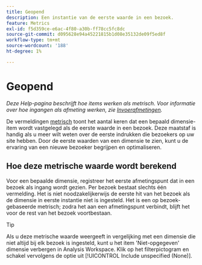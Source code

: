 ```yaml
---
title: Geopend
description: Een instantie van de eerste waarde in een bezoek.
feature: Metrics
exl-id: f5d359ce-e6ac-4f80-a30b-ff78cc5fc8dc
source-git-commit: d095628e94a45221815b1d08e35132de09f5ed8f
workflow-type: tm+mt
source-wordcount: '188'
ht-degree: 1%

---
```


# Geopend

*Deze Help-pagina beschrijft hoe items werken als metrisch. Voor informatie over hoe ingangen als afmeting werken, zie [Invoerafmetingen](../dimensions/entry-dimensions.md).*

De vermeldingen [metrisch](overview.md) toont het aantal keren dat een bepaald dimensie-item wordt vastgelegd als de eerste waarde in een bezoek. Deze maatstaf is handig als u meer wilt weten over de eerste indrukken die bezoekers op uw site hebben. Door de eerste waarden van een dimensie te zien, kunt u de ervaring van een nieuwe bezoeker begrijpen en optimaliseren.

## Hoe deze metrische waarde wordt berekend

Voor een bepaalde dimensie, registreer het eerste afmetingspunt dat in een bezoek als ingang wordt gezien. Per bezoek bestaat slechts één vermelding. Het is niet noodzakelijkerwijs de eerste hit van het bezoek als de dimensie in eerste instantie niet is ingesteld. Het is een op bezoek-gebaseerde metrisch; zodra het aan een afmetingspunt verbindt, blijft het voor de rest van het bezoek voortbestaan.

>[!TIP]
>
>Als u deze metrische waarde weergeeft in vergelijking met een dimensie die niet altijd bij elk bezoek is ingesteld, kunt u het item &#39;Niet-opgegeven&#39; dimensie verbergen in Analysis Workspace. Klik op het filterpictogram en schakel vervolgens de optie uit [!UICONTROL Include unspecified (None)].
